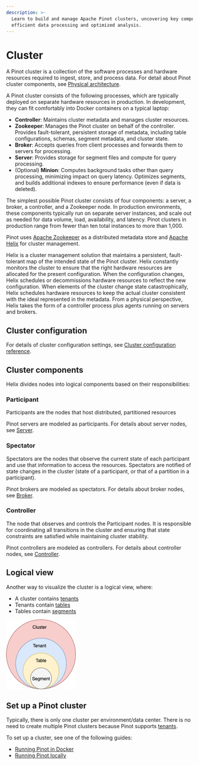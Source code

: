 ```yaml
---
description: >-
  Learn to build and manage Apache Pinot clusters, uncovering key components for
  efficient data processing and optimized analysis.
---
```


# Cluster

A Pinot cluster is a collection of the software processes and hardware resources required to ingest, store, and process data. For detail about Pinot cluster components, see [Physical architecture](../../pinot-storage-model.md#physical-architecture).

A Pinot cluster consists of the following processes, which are typically deployed on separate hardware resources in production. In development, they can fit comfortably into Docker containers on a typical laptop:

* **Controller**: Maintains cluster metadata and manages cluster resources.
* **Zookeeper**: Manages the Pinot cluster on behalf of the controller. Provides fault-tolerant, persistent storage of metadata, including table configurations, schemas, segment metadata, and cluster state.
* **Broker**: Accepts queries from client processes and forwards them to servers for processing.
* **Server**: Provides storage for segment files and compute for query processing.
* (Optional) **Minion**: Computes background tasks other than query processing, minimizing impact on query latency. Optimizes segments, and builds additional indexes to ensure performance (even if data is deleted).

The simplest possible Pinot cluster consists of four components: a server, a broker, a controller, and a Zookeeper node. In production environments, these components typically run on separate server instances, and scale out as needed for data volume, load, availability, and latency. Pinot clusters in production range from fewer than ten total instances to more than 1,000.

Pinot uses [Apache Zookeeper](https://zookeeper.apache.org/) as a distributed metadata store and [Apache Helix](http://helix.apache.org/) for cluster management.

Helix is a cluster management solution that maintains a persistent, fault-tolerant map of the intended state of the Pinot cluster. Helix constantly monitors the cluster to ensure that the right hardware resources are allocated for the present configuration. When the configuration changes, Helix schedules or decommissions hardware resources to reflect the new configuration. When elements of the cluster change state catastrophically, Helix schedules hardware resources to keep the actual cluster consistent with the ideal represented in the metadata. From a physical perspective, Helix takes the form of a controller process plus agents running on servers and brokers.

## Cluster configuration

For details of cluster configuration settings, see [Cluster configuration reference](https://docs.pinot.apache.org/configuration-reference/cluster).

## Cluster components

Helix divides nodes into logical components based on their responsibilities:

### Participant

Participants are the nodes that host distributed, partitioned resources

Pinot servers are modeled as participants. For details about server nodes, see [Server](server.md).

### Spectator

Spectators are the nodes that observe the current state of each participant and use that information to access the resources. Spectators are notified of state changes in the cluster (state of a participant, or that of a partition in a participant).

Pinot brokers are modeled as spectators. For details about broker nodes, see [Broker](broker.md).

### Controller

The node that observes and controls the Participant nodes. It is responsible for coordinating all transitions in the cluster and ensuring that state constraints are satisfied while maintaining cluster stability.

Pinot controllers are modeled as controllers. For details about controller nodes, see [Controller](controller.md).

## Logical view

Another way to visualize the cluster is a logical view, where:

* A cluster contains [tenants](tenant.md)
* Tenants contain [tables](../table/)
* Tables contain [segments](../table/segment/)

![](../../../../.gitbook/assets/ClusterLogical.jpg)

## Set up a Pinot cluster

Typically, there is only one cluster per environment/data center. There is no need to create multiple Pinot clusters because Pinot supports [tenants](tenant.md).

To set up a cluster, see one of the following guides:

* [Running Pinot in Docker](../../../getting-started/running-pinot-in-docker.md)
* [Running Pinot locally](../../../getting-started/running-pinot-locally.md)
